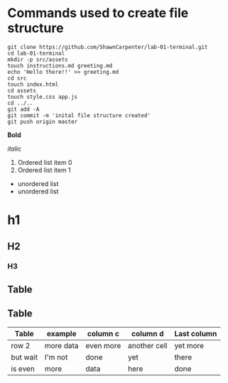# Commands used to create file structure #

```
git clone https://github.com/ShawnCarpenter/lab-01-terminal.git
cd lab-01-terminal
mkdir -p src/assets 
touch instructions.md greeting.md
echo 'Hello there!!' >> greeting.md
cd src
touch index.html
cd assets
touch style.css app.js
cd ../..
git add -A
git commit -m 'inital file structure created'
git push origin master
```

**Bold**

_italic_

1. Ordered list item 0
1. Ordered list item 1

* unordered list
* unordered list

# h1 #
## H2 ##
### H3 ###

## Table


## Table

| Table    | example   | column c  | column d     | Last column |
|----------|-----------|-----------|--------------|-------------|
| row 2    | more data | even more | another cell | yet more    |
| but wait | I'm not   | done      | yet          | there       |
| is even  | more      | data      | here         | done        |